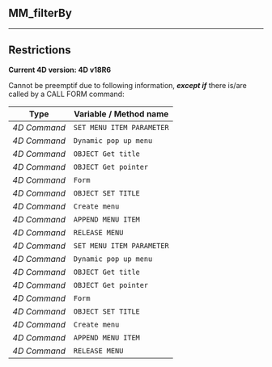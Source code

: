 ﻿## MM_filterBy---## Restrictions**Current 4D version: 4D v18R6**Cannot be preemptif due to following information, ***except if*** there is/are called by a CALL FORM command:|Type|Variable / Method name||------|------||*4D Command*|`SET MENU ITEM PARAMETER`||*4D Command*|`Dynamic pop up menu`||*4D Command*|`OBJECT Get title`||*4D Command*|`OBJECT Get pointer`||*4D Command*|`Form`||*4D Command*|`OBJECT SET TITLE`||*4D Command*|`Create menu`||*4D Command*|`APPEND MENU ITEM`||*4D Command*|`RELEASE MENU`||*4D Command*|`SET MENU ITEM PARAMETER`||*4D Command*|`Dynamic pop up menu`||*4D Command*|`OBJECT Get title`||*4D Command*|`OBJECT Get pointer`||*4D Command*|`Form`||*4D Command*|`OBJECT SET TITLE`||*4D Command*|`Create menu`||*4D Command*|`APPEND MENU ITEM`||*4D Command*|`RELEASE MENU`|